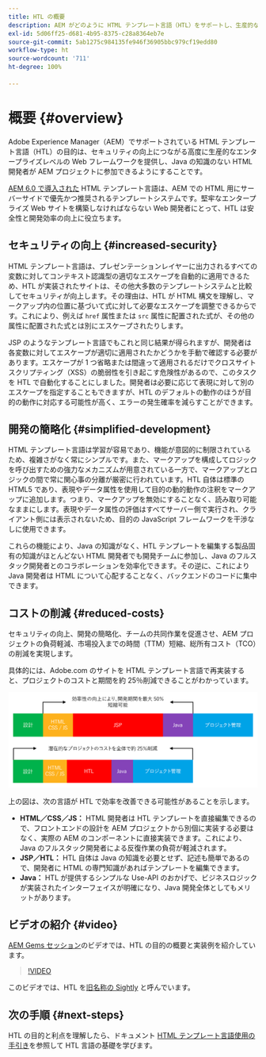 ```yaml
---
title: HTL の概要
description: AEM がどのように HTML テンプレート言語（HTL）をサポートし、生産的なエンタープライズレベルの web フレームワークを提供してセキュリティを強化し、Java の知識を持たない HTML 開発者を AEM プロジェクトに参加しやすくする方法について説明します。
exl-id: 5d06ff25-d681-4b95-8375-c28a8364eb7e
source-git-commit: 5ab1275c984135fe946f36905bbc979cf19edd80
workflow-type: ht
source-wordcount: '711'
ht-degree: 100%

---
```



# 概要 {#overview}

Adobe Experience Manager（AEM）でサポートされている HTML テンプレート言語（HTL）の目的は、セキュリティの向上につながる高度に生産的なエンタープライズレベルの Web フレームワークを提供し、Java の知識のない HTML 開発者が AEM プロジェクトに参加できるようにすることです。

[AEM 6.0 で導入された](history.md) HTML テンプレート言語は、AEM での HTML 用にサーバーサイドで優先かつ推奨されるテンプレートシステムです。堅牢なエンタープライズ Web サイトを構築しなければならない Web 開発者にとって、HTL は安全性と開発効率の向上に役立ちます。

## セキュリティの向上 {#increased-security}

HTML テンプレート言語は、プレゼンテーションレイヤーに出力されるすべての変数に対してコンテキスト認識型の適切なエスケープを自動的に適用できるため、HTL が実装されたサイトは、その他大多数のテンプレートシステムと比較してセキュリティが向上します。その理由は、HTL が HTML 構文を理解し、マークアップ内の位置に基づいて式に対して必要なエスケープを調整できるからです。これにより、例えば `href` 属性または `src` 属性に配置された式が、その他の属性に配置された式とは別にエスケープされたりします。

JSP のようなテンプレート言語でもこれと同じ結果が得られますが、開発者は各変数に対してエスケープが適切に適用されたかどうかを手動で確認する必要があります。エスケープが 1 つ省略または間違って適用されるだけでクロスサイトスクリプティング（XSS）の脆弱性を引き起こす危険性があるので、このタスクを HTL で自動化することにしました。開発者は必要に応じて表現に対して別のエスケープを指定することもできますが、HTL のデフォルトの動作のほうが目的の動作に対応する可能性が高く、エラーの発生確率を減らすことができます。

## 開発の簡略化 {#simplified-development}

HTML テンプレート言語は学習が容易であり、機能が意図的に制限されているため、複雑さがなく常にシンプルです。また、マークアップを構成してロジックを呼び出すための強力なメカニズムが用意されている一方で、マークアップとロジックの間で常に関心事の分離が厳密に行われています。HTL 自体は標準の HTML5 であり、表現やデータ属性を使用して目的の動的動作の注釈をマークアップに追加します。つまり、マークアップを無効にすることなく、読み取り可能なままにします。表現やデータ属性の評価はすべてサーバー側で実行され、クライアント側には表示されないため、目的の JavaScript フレームワークを干渉なしに使用できます。

これらの機能により、Java の知識がなく、HTL テンプレートを編集する製品固有の知識がほとんどない HTML 開発者でも開発チームに参加し、Java のフルスタック開発者とのコラボレーションを効率化できます。その逆に、これにより Java 開発者は HTML について心配することなく、バックエンドのコードに集中できます。

## コストの削減 {#reduced-costs}

セキュリティの向上、開発の簡略化、チームの共同作業を促進させ、AEM プロジェクトの負荷軽減、市場投入までの時間（TTM）短縮、総所有コスト（TCO）の削減を実現します。

具体的には、Adobe.com のサイトを HTML テンプレート言語で再実装すると、プロジェクトのコストと期間を約 25％削減できることがわかっています。

![効率的な増加とコスト削減](assets/chlimage_1.png)

上の図は、次の言語が HTL で効率を改善できる可能性があることを示します。

* **HTML／CSS／JS：** HTML 開発者は HTL テンプレートを直接編集できるので、フロントエンドの設計を AEM プロジェクトから別個に実装する必要はなく、実際の AEM のコンポーネントに直接実装できます。これにより、Java のフルスタック開発者による反復作業の負荷が軽減されます。
* **JSP／HTL：** HTL 自体は Java の知識を必要とせず、記述も簡単であるので、開発者に HTML の専門知識があればテンプレートを編集できます。
* **Java：** HTL が提供するシンプルな Use-API のおかげで、ビジネスロジックが実装されたインターフェイスが明確になり、Java 開発全体としてもメリットがあります。

## ビデオの紹介 {#video}

[AEM Gems セッション](https://experienceleague.adobe.com/docs/experience-manager-gems-events/gems/gems2014/aem-introduction-to-htl.html?lang=ja)のビデオでは、HTL の目的の概要と実装例を紹介しています。

>[!VIDEO](https://video.tv.adobe.com/v/19504/?quality=9)

このビデオでは、HTL を[旧名称の Sightly](history.md) と呼んでいます。

## 次の手順 {#next-steps}

HTL の目的と利点を理解したら、ドキュメント [HTML テンプレート言語使用の手引き](getting-started.md)を参照して HTL 言語の基礎を学びます。
